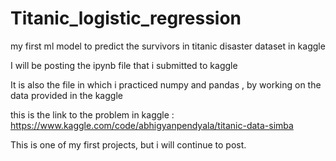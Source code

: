 # Titanic_logistic_regression
my first ml model to predict the survivors in titanic disaster dataset in kaggle

I will be posting the ipynb file that i submitted to kaggle

It is also the file in which i practiced numpy and pandas , by working on the data provided in the kaggle 

this is the link to the problem in kaggle : https://www.kaggle.com/code/abhigyanpendyala/titanic-data-simba

This is one of my first projects, but i will continue to post.
